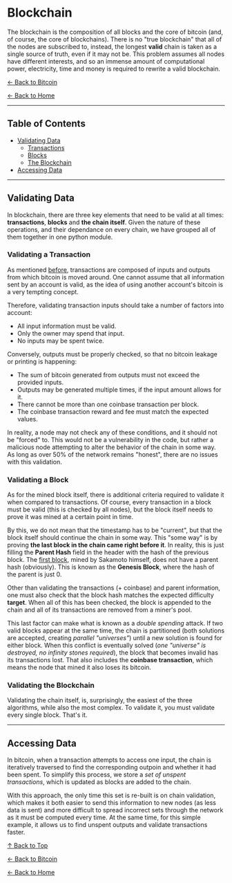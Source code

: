 # Blockchain

The blockchain is the composition of all blocks and the core of bitcoin (and, of course, the core of blockchains). There is no "true blockchain" that all of the nodes are subscribed to, instead, the longest **valid** chain is taken as a single source of truth, even if it may not be. This problem assumes all nodes have different interests, and so an immense amount of computational power, electricity, time and money is required to rewrite a valid blockchain.

[← Back to Bitcoin](../README.md)  

[← Back to Home](../../README.md)

---

## Table of Contents
- [Validating Data](#validating-data)
    - [Transactions](#validating-a-transaction)
    - [Blocks](#validating-a-block)
    - [The Blockchain](#validating-the-blockchain)
- [Accessing Data](#accessing-data)

---

## Validating Data

In blockchain, there are three key elements that need to be valid at all times: **transactions**, **blocks** and **the chain itself**. Given the nature of these operations, and their dependance on every chain, we have grouped all of them together in one python module.

### Validating a Transaction

As mentioned [before](blocks.md#the-transactions), transactions are composed of inputs and outputs from which bitcoin is moved around. One cannot assume that all information sent by an account is valid, as the idea of using another account's bitcoin is a very tempting concept.  

Therefore, validating transaction inputs should take a number of factors into account:
- All input information must be valid.
- Only the owner may spend that input.
- No inputs may be spent twice.

Conversely, outputs must be properly checked, so that no bitcoin leakage or printing is happening:
- The sum of bitcoin generated from outputs must not exceed the provided inputs.
- Outputs may be generated multiple times, if the input amount allows for it.
- There cannot be more than one coinbase transaction per block.
- The coinbase transaction reward and fee must match the expected values.

In reality, a node may not check any of these conditions, and it should not be "forced" to. This would not be a vulnerability in the code, but rather a malicious node attempting to alter the behavior of the chain in some way. As long as over 50% of the network remains "honest", there are no issues with this validation.

### Validating a Block

As for the mined block itself, there is additional criteria required to validate it when compared to transactions. Of course, every transaction in a block must be valid (this is checked by all nodes), but the block itself needs to prove it was mined at a certain point in time.

By this, we do not mean that the timestamp has to be "current", but that the block itself should continue the chain in some way. This "some way" is by proving **the last block in the chain came right before it**. In reality, this is just filling the **Parent Hash** field in the header with the hash of the previous block. The [first block](https://www.blockchain.com/explorer/blocks/btc/000000000019d6689c085ae165831e934ff763ae46a2a6c172b3f1b60a8ce26f), mined by Sakamoto himself, does not have a parent hash (obviously). This is known as the **Genesis Block**, where the hash of the parent is just 0.

Other than validating the transactions (+ coinbase) and parent information, one must also check that the block hash matches the expected difficulty **target**. When all of this has been checked, the block is appended to the chain and all of its transactions are removed from a miner's pool.

This last factor can make what is known as a *double spending* attack. If two valid blocks appear at the same time, the chain is partitioned (both solutions are accepted, creating *parallel "universes"*) until a new solution is found for either block. When this conflict is eventually solved (*one "universe" is destroyed, no infinity stones required*), the block that becomes invalid has its transactions lost. That also includes the **coinbase transaction**, which means the node that mined it also loses its bitcoin.

### Validating the Blockchain

Validating the chain itself, is, surprisingly, the easiest of the three algorithms, while also the most complex. To validate it, you must validate every single block. That's it.

---

## Accessing Data

In bitcoin, when a transaction attempts to access one input, the chain is iteratively traversed to find the corresponding outpoin and whether it had been spent. To simplify this process, we store a *set of unspent transactions*, which is updated as blocks are added to the chain. 

With this approach, the only time this set is re-built is on chain validation, which makes it both easier to send this information to new nodes (as less data is sent) and more difficult to spread incorrect sets through the network as it must be computed every time. At the same time, for this simple example, it allows us to find unspent outputs and validate transactions faster.

[↑ Back to Top](#blockchain)  

[← Back to Bitcoin](../README.md)  

[← Back to Home](../../README.md)
